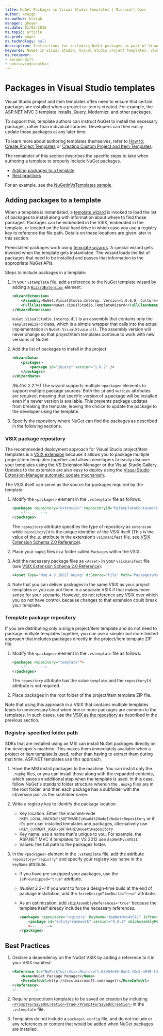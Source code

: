 ```yaml
---
title: NuGet Packages in Visual Studio templates | Microsoft Docs
author: kraigb
ms.author: kraigb
manager: ghogen
ms.date: 01/03/2018
ms.topic: article
ms.prod: nuget
ms.technology: null
description: Instructions for including NuGet packages as part of Visual Studio project and item templates.
keywords: NuGet in Visual Studio, Visual Studio project templates, Visual Studio item templates, packages in project templates, packages in item templates
ms.reviewer:
- karann-msft
- unniravindranathan
---
```


# Packages in Visual Studio templates

Visual Studio project and item templates often need to ensure that certain packages are installed when a project or item is created. For example, the ASP.NET MVC 3 template installs jQuery, Modernizr, and other packages.

To support this, template authors can instruct NuGet to install the necessary packages, rather than individual libraries. Developers can then easily update those packages at any later time.

To learn more about authoring templates themselves, refer to [How to: Create Project Templates](/visualstudio/ide/how-to-create-project-templates) or [Creating Custom Project and Item Templates](/visualstudio/extensibility/creating-custom-project-and-item-templates).

The remainder of this section describes the specific steps to take when authoring a template to properly include NuGet packages.

- [Adding packages to a template](#adding-packages-to-a-template)
- [Best practices](#best-practices)

For an example, see the [NuGetInVsTemplates sample](https://bitbucket.org/marcind/nugetinvstemplates).

## Adding packages to a template

When a template is instantiated, a [template wizard](/visualstudio/extensibility/how-to-use-wizards-with-project-templates) is invoked to load the list of packages to install along with information about where to find those packages. Packages can be embedded in the VSIX, embedded in the template, or located on the local hard drive in which case you use a registry key to reference the file path. Details on these locations are given later in this section.

Preinstalled packages work using [template wizards](/visualstudio/extensibility/how-to-use-wizards-with-project-templates). A special wizard gets invoked when the template gets instantiated. The wizard loads the list of packages that need to be installed and passes that information to the appropriate NuGet APIs.

Steps to include packages in a template:

1. In your `vstemplate` file, add a reference to the NuGet template wizard by adding a [`WizardExtension`](/visualstudio/extensibility/wizardextension-element-visual-studio-templates) element:

    ```xml
    <WizardExtension>
        <Assembly>NuGet.VisualStudio.Interop, Version=1.0.0.0, Culture=neutral, PublicKeyToken=b03f5f7f11d50a3a</Assembly>
        <FullClassName>NuGet.VisualStudio.TemplateWizard</FullClassName>
    </WizardExtension>
    ```

    `NuGet.VisualStudio.Interop.dll` is an assembly that contains only the `TemplateWizard` class, which is a simple wrapper that calls into the actual implementation in `NuGet.VisualStudio.dll`. The assembly version will never change so that project/item templates continue to work with new versions of NuGet.

1. Add the list of packages to install in the project:

    ```xml
    <WizardData>
        <packages>
            <package id="jQuery" version="1.6.2" />
        </packages>
    </WizardData>
    ```

    *(NuGet 2.2.1+)* The wizard supports multiple `<package>` elements to support multiple package sources. Both the `id` and `version` attributes are required, meaning that specific version of a package will be installed even if a newer version is available. This prevents package updates from breaking the template, leaving the choice to update the package to the developer using the template.

1. Specify the repository where NuGet can find the packages as described in the following sections.

### VSIX package repository

The recommended deployment approach for Visual Studio project/item templates is a [VSIX extension](/visualstudio/extensibility/shipping-visual-studio-extensions) because it allows you to package multiple project/item templates together and allows developers to easily discover your templates using the VS Extension Manager or the Visual Studio Gallery. Updates to the extension are also easy to deploy using the [Visual Studio Extension Manager automatic update mechanism](/visualstudio/extensibility/how-to-update-a-visual-studio-extension).

The VSIX itself can serve as the source for packages required by the template:

1. Modify the `<packages>` element in the `.vstemplate` file as follows:

    ```xml
    <packages repository="extension" repositoryId="MyTemplateContainerExtensionId">
        <!-- ... -->
    </packages>
    ```

    The `repository` attribute specifies the type of repository as `extension` while `repositoryId` is the unique identifier of the VSIX itself (This is the value of the `ID` attribute in the extension’s `vsixmanifest` file, see [VSIX Extension Schema 2.0 Reference](/visualstudio/extensibility/vsix-extension-schema-2-0-reference)).

1. Place your `nupkg` files in a folder called `Packages` within the VSIX.

1. Add the necessary package files as `<Asset>` in your `vsixmanifest` file (see [VSIX Extension Schema 2.0 Reference](/visualstudio/extensibility/vsix-extension-schema-2-0-reference)):

    ```xml
    <Asset Type="Moq.4.0.10827.nupkg" d:Source="File" Path="Packages\Moq.4.0.10827.nupkg" d:VsixSubPath="Packages" />
    ```

1. Note that you can deliver packages in the same VSIX as your project templates or you can put them in a separate VSIX if that makes more sense for your scenario. However, do not reference any VSIX over which you do not have control, because changes to that extension could break your template.

### Template package repository

If you are distributing only a single project/item template and do not need to package multiple templates together, you can use a simpler but more limited approach that includes packages directly in the project/item template ZIP file:

1. Modify the `<packages>` element in the `.vstemplate` file as follows:

    ```xml
    <packages repository="template"">
        <!-- ... -->
    </packages>
    ```

    The `repository` attribute has the value `template` and the `repositoryId` attribute is not required.

1. Place packages in the root folder of the project/item template ZIP file.

Note that using this approach in a VSIX that contains multiple templates leads to unnecessary bloat when one or more packages are common to the templates. In such cases, use the [VSIX as the repository](#vsix-package-repository) as described in the previous section.

### Registry-specified folder path

SDKs that are installed using an MSI can install NuGet packages directly on the developer's machine. This makes them immediately available when a project or item template is used, rather than having to extract them during that time. ASP.NET templates use this approach.

1. Have the MSI install packages to the machine. You can install only the `.nupkg` files, or you can install those along with the expanded contents, which saves an additional step when the template is used. In this case, follow NuGet's standard folder structure wherein the `.nupkg` files are in the root folder, and then each package has a subfolder with the id/version pair as the subfolder name.

1. Write a registry key to identify the package location:

    - Key location: Either the machine-wide `HKEY_LOCAL_MACHINE\SOFTWARE[\Wow6432Node]\NuGet\Repository` or if it's per-user installed templates and packages, alternatively use `HKEY_CURRENT_USER\SOFTWARE\NuGet\Repository`
    - Key name: use a name that's unique to you. For example, the ASP.NET MVC 4 templates for VS 2012 use `AspNetMvc4VS11`.
    - Values: the full path to the packages folder.

1. In the `<packages>` element in the `.vstemplate` file, add the attribute `repository="registry"` and specify your registry key name in the `keyName` attribute.

    - If you have pre-unzipped your packages, use the `isPreunzipped="true"` attribute.
    - *(NuGet 3.2+)* If you want to force a design-time build at the end of package installation, add the `forceDesignTimeBuild="true"` attribute.
    - As an optimization, add `skipAssemblyReferences="true"` because the template itself already includes the necessary references.

        ```xml
        <packages repository="registry" keyName="AspNetMvc4VS11" isPreunzipped="true">
            <package id="EntityFramework" version="5.0.0" skipAssemblyReferences="true" />
            <-- ... -->
        </packages>
        ```

## Best Practices

1. Declare a dependency on the NuGet VSIX by adding a reference to it in your VSIX manifest:

    ```xml
    <Reference Id="NuPackToolsVsix.Microsoft.67e54e40-0ae3-42c5-a949-fddf5739e7a5" MinVersion="1.7.30402.9028">
        <Name>NuGet Package Manager</Name>
        <MoreInfoUrl>http://docs.microsoft.com/nuget/</MoreInfoUrl>
    </Reference>
    <!-- ... -->
    ```

1. Require project/item templates to be saved on creation by including [`<PromptForSaveOnCreation>true</PromptForSaveOnCreation>`](/visualstudio/extensibility/promptforsaveoncreation-element-visual-studio-templates) in the `.vstemplate` file.

1. Templates do not include a `packages.config` file, and do not include or any references or content that would be added when NuGet packages are installed.
